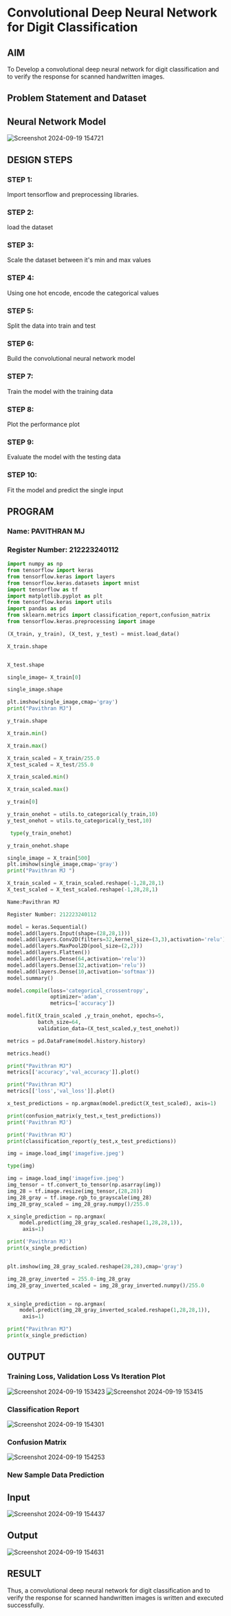 # Convolutional Deep Neural Network for Digit Classification

## AIM

To Develop a convolutional deep neural network for digit classification and to verify the response for scanned handwritten images.

## Problem Statement and Dataset

## Neural Network Model
![Screenshot 2024-09-19 154721](https://github.com/user-attachments/assets/9929ed55-fbe6-4a2d-b048-afc65cb0cff6)

## DESIGN STEPS

### STEP 1:
Import tensorflow and preprocessing libraries.

### STEP 2:
load the dataset
### STEP 3:
Scale the dataset between it's min and max values
### STEP 4:
Using one hot encode, encode the categorical values

### STEP 5:
Split the data into train and test

### STEP 6:
Build the convolutional neural network model

### STEP 7:
Train the model with the training data

### STEP 8:
Plot the performance plot

### STEP 9:
Evaluate the model with the testing data

### STEP 10:
Fit the model and predict the single input

## PROGRAM

### Name: PAVITHRAN MJ
### Register Number: 212223240112
```py
import numpy as np
from tensorflow import keras
from tensorflow.keras import layers
from tensorflow.keras.datasets import mnist
import tensorflow as tf
import matplotlib.pyplot as plt
from tensorflow.keras import utils
import pandas as pd
from sklearn.metrics import classification_report,confusion_matrix
from tensorflow.keras.preprocessing import image

(X_train, y_train), (X_test, y_test) = mnist.load_data()

X_train.shape


X_test.shape

single_image= X_train[0]

single_image.shape

plt.imshow(single_image,cmap='gray')
print("Pavithran MJ")

y_train.shape

X_train.min()

X_train.max()

X_train_scaled = X_train/255.0
X_test_scaled = X_test/255.0

X_train_scaled.min()

X_train_scaled.max()

y_train[0]

y_train_onehot = utils.to_categorical(y_train,10)
y_test_onehot = utils.to_categorical(y_test,10)

 type(y_train_onehot)

y_train_onehot.shape

single_image = X_train[500]
plt.imshow(single_image,cmap='gray')
print("Pavithran MJ ")

X_train_scaled = X_train_scaled.reshape(-1,28,28,1)
X_test_scaled = X_test_scaled.reshape(-1,28,28,1)

Name:Pavithran MJ

Register Number: 212223240112

model = keras.Sequential()
model.add(layers.Input(shape=(28,28,1)))
model.add(layers.Conv2D(filters=32,kernel_size=(3,3),activation='relu'))
model.add(layers.MaxPool2D(pool_size=(2,2)))
model.add(layers.Flatten())
model.add(layers.Dense(64,activation='relu'))
model.add(layers.Dense(32,activation='relu'))
model.add(layers.Dense(10,activation='softmax'))
model.summary()

model.compile(loss='categorical_crossentropy',
              optimizer='adam',
              metrics=['accuracy'])

model.fit(X_train_scaled ,y_train_onehot, epochs=5,
          batch_size=64,
          validation_data=(X_test_scaled,y_test_onehot))

metrics = pd.DataFrame(model.history.history)

metrics.head()

print("Pavithran MJ")
metrics[['accuracy','val_accuracy']].plot()

print("Pavithran MJ")
metrics[['loss','val_loss']].plot()

x_test_predictions = np.argmax(model.predict(X_test_scaled), axis=1)

print(confusion_matrix(y_test,x_test_predictions))
print('Pavithran MJ')

print('Pavithran MJ')
print(classification_report(y_test,x_test_predictions))

img = image.load_img('imagefive.jpeg')

type(img)

img = image.load_img('imagefive.jpeg')
img_tensor = tf.convert_to_tensor(np.asarray(img))
img_28 = tf.image.resize(img_tensor,(28,28))
img_28_gray = tf.image.rgb_to_grayscale(img_28)
img_28_gray_scaled = img_28_gray.numpy()/255.0

x_single_prediction = np.argmax(
    model.predict(img_28_gray_scaled.reshape(1,28,28,1)),
     axis=1)

print('Pavithran MJ')
print(x_single_prediction)


plt.imshow(img_28_gray_scaled.reshape(28,28),cmap='gray')

img_28_gray_inverted = 255.0-img_28_gray
img_28_gray_inverted_scaled = img_28_gray_inverted.numpy()/255.0


x_single_prediction = np.argmax(
    model.predict(img_28_gray_inverted_scaled.reshape(1,28,28,1)),
     axis=1)

print("Pavithran MJ")
print(x_single_prediction)
```

## OUTPUT

### Training Loss, Validation Loss Vs Iteration Plot

![Screenshot 2024-09-19 153423](https://github.com/user-attachments/assets/bd71f979-34bc-4381-8299-c3542c1c2a84)
![Screenshot 2024-09-19 153415](https://github.com/user-attachments/assets/45183fa7-621c-4998-af24-bf6c4be0e4e9)


### Classification Report
![Screenshot 2024-09-19 154301](https://github.com/user-attachments/assets/aca03f50-bcff-4713-a5e2-0383f144bdc7)

### Confusion Matrix
![Screenshot 2024-09-19 154253](https://github.com/user-attachments/assets/74ba2838-d3f2-41c4-a9ef-75e9fef9a2d9)

### New Sample Data Prediction
## Input
![Screenshot 2024-09-19 154437](https://github.com/user-attachments/assets/028df5a2-46ed-4cf2-bab0-b9eb4af36bd8)

## Output
![Screenshot 2024-09-19 154631](https://github.com/user-attachments/assets/732eb62f-67db-45b1-bb43-777dcbd74dd5)

## RESULT
Thus, a convolutional deep neural network for digit classification and to verify the response for scanned handwritten images is written and executed successfully.
